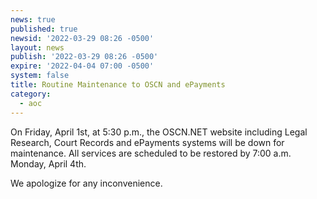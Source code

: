 ```yaml
---
news: true
published: true
newsid: '2022-03-29 08:26 -0500'
layout: news
publish: '2022-03-29 08:26 -0500'
expire: '2022-04-04 07:00 -0500'
system: false
title: Routine Maintenance to OSCN and ePayments
category:
  - aoc
---
```

On Friday, April 1st, at 5:30 p.m., the OSCN.NET website including Legal Research, Court Records and ePayments systems will be down for maintenance. All services are scheduled to be restored by 7:00 a.m. Monday, April 4th.  

We apologize for any inconvenience. 